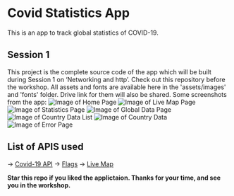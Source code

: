 # Covid Statistics App

This is an app to track global statistics of COVID-19.

## Session 1

This project is the complete source code of the app which will be built during Session 1 on ‘Networking and http’.
Check out this repository before the workshop. All assets and fonts are available here in the 'assets/images' and 'fonts' folder.
Drive link for them will also be shared.
Some screenshots from the app:
![Image of Home Page](https://github.com/sbiswas2209/covid_app_workshop/blob/master/screenshots/Screenshot_1591701266.png?raw=true)
![Image of Live Map Page](https://github.com/sbiswas2209/covid_app_workshop/blob/master/screenshots/Screenshot_1591701349.png?raw=true)
![Image of Statistics Page](https://github.com/sbiswas2209/covid_app_workshop/blob/master/screenshots/Screenshot_1591701277.png?raw=true)
![Image of Global Data Page](https://github.com/sbiswas2209/covid_app_workshop/blob/master/screenshots/Screenshot_1591690528.png?raw=true)
![Image of Country Data List](https://github.com/sbiswas2209/covid_app_workshop/blob/master/screenshots/Screenshot_1591701292.png?raw=true)
![Image of Country Data](https://github.com/sbiswas2209/covid_app_workshop/blob/master/screenshots/Screenshot_1591701306.png?raw=true)
![Image of Error Page](https://github.com/sbiswas2209/covid_app_workshop/blob/master/screenshots/Screenshot_1591701312.png?raw=true)

## List of APIS used
-> [Covid-19 API](https://covid19api.com/)
-> [Flags](https://www.countryflags.io/)
-> [Live Map](https://www.trackcorona.live/map)

**Star this repo if you liked the applictaion. Thanks for your time, and see you in the workshop.**
